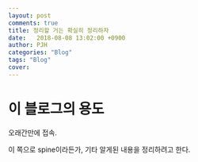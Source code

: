 ```yaml
---
layout: post
comments: true
title: 정리할 거는 확실히 정리하자
date:   2018-08-08 13:02:00 +0900
author: PJH
categories: "Blog"
tags: "Blog"
cover:
---
```


<h1>
이 블로그의 용도
</h1>

오래간만에 접속.

이 쪽으로 spine이라든가, 기타 알게된 내용을 정리하려고 한다.

